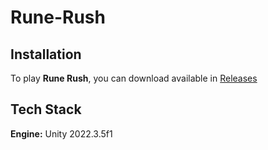 # Rune-Rush

## Installation

To play **Rune Rush**, you can download available in [Releases](https://github.com/RatelHugo/Rune-Rush/releases)

## Tech Stack

**Engine:** Unity 2022.3.5f1

